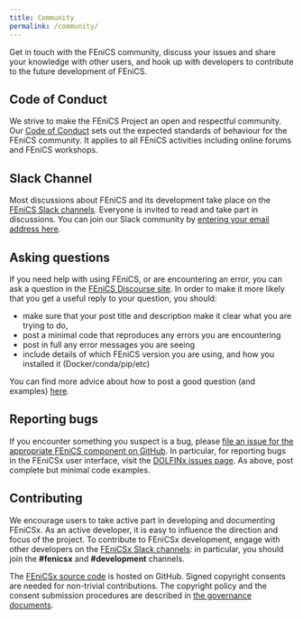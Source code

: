 ```yaml
---
title: Community
permalink: /community/
---
```


Get in touch with the FEniCS community, discuss your issues and share your knowledge with 
other users, and hook up with developers to contribute to the future development of FEniCS.

## Code of Conduct
We strive to make the FEniCS Project an open and respectful community. Our
[Code of Conduct](code-of-conduct.md)
sets out the expected standards of behaviour for the FEniCS community. It applies to all 
FEniCS activities including online forums and FEniCS workshops.

## Slack Channel
Most discussions about FEniCS and its development take place on the
[FEniCS Slack channels](https://fenicsproject.slack.com/). 
Everyone is invited to read and take part in discussions. You can join our Slack community by 
[entering your email address here](https://fenicsproject-slack-invite.herokuapp.com/).

## Asking questions
If you need help with using FEniCS, or are encountering an error, you can ask a question in the
[FEniCS Discourse site](https://fenicsproject.discourse.group/). In order to make it more likely that you get a useful reply
to your question, you should:

- make sure that your post title and description make it clear what you are trying to do,
- post a minimal code that reproduces any errors you are encountering
- post in full any error messages you are seeing
- include details of which FEniCS version you are using, and how you installed it (Docker/conda/pip/etc)

You can find more advice about how to post a good question (and examples)
[here](https://fenicsproject.discourse.group/t/read-before-posting-how-do-i-get-my-question-answered/21/4).

## Reporting bugs
If you encounter something you suspect is a bug, please
[file an issue for the appropriate FEniCS component on GitHub](https://github.com/FEniCS).
In particular, for reporting bugs in the FEniCSx user interface, 
visit the [DOLFINx issues page](https://github.com/FEniCS/dolfinx/issues).
As above, post complete but minimal code examples.

## Contributing
We encourage users to take active part in developing and documenting FEniCSx. As an active 
developer, it is easy to influence the direction and focus of the project. To contribute to 
FEniCSx development, engage with other developers on the
[FEniCSx Slack channels](https://fenicsproject.slack.com/): in particular, you should join the **#fenicsx** and **#development**
channels.

The [FEniCSx source code](https://github.com/FEniCS) is hosted on GitHub. Signed copyright consents are needed for non-trivial
contributions. The copyright policy and the consent submission procedures are described in
[the governance documents](https://github.com/FEniCS/governance/blob/master/project-license.md).

